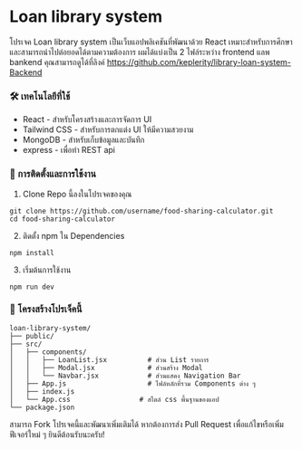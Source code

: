 # Loan library system

โปรเจค Loan library system เป็นเว็บแอปพลิเคชันที่พัฒนาด้วย React เหมาะสำหรับการศึกษาและสามารถนำไปต่อยอดได้ตามความต้องการ
ผมได้แบ่งเป็น 2 ไฟล์ระหว่าง frontend แลพ bankend คุณสามารถดูได้ที่ลิงค์ https://github.com/keplerity/library-loan-system-Backend
 
### 🛠 เทคโนโลยีที่ใช้
- React - สำหรับโครงสร้างและการจัดการ UI
- Tailwind CSS - สำหรับการตกแต่ง UI ให้มีความสวยงาม
- MongoDB - สำหรับเก็บข้อมูลและบันทึก
- express - เพื่อทำ REST api 
 
### 🚀 การติดตั้งและการใช้งาน
1. Clone Repo นี้ลงในโปรเจคของคุณ
```
git clone https://github.com/username/food-sharing-calculator.git
cd food-sharing-calculator
```

2. ติดตั้ง npm ใน Dependencies
```
npm install
```

3. เริ่มต้นการใช้งาน
```
npm run dev
```

### 🧩 โครงสร้างโปรเจ็คนี้่
```
loan-library-system/
├── public/
├── src/
│   ├── components/
│   │   ├── LoanList.jsx          # ส่วน List รายการ
│   │   ├── Modal.jsx             # ส่วนสร้าง Modal
│   │   └── Navbar.jsx            # ส่วนแสดง Navigation Bar
│   ├── App.js                    # ไฟล์หลักที่รวม Components ต่าง ๆ
│   ├── index.js
│   └── App.css                 # สไตล์ css พื้นฐานของแอป
└── package.json
```

สามารถ Fork โปรเจคนี้และพัฒนาเพิ่มเติมได้ หากต้องการส่ง Pull Request เพื่อแก้ไขหรือเพิ่มฟีเจอร์ใหม่ ๆ ยินดีต้อนรับนะครับ!
